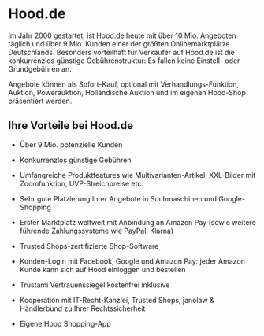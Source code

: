 
# Hood.de

<div class="container-toc"></div>

Im Jahr 2000 gestartet, ist Hood.de heute mit über 10 Mio. Angeboten täglich und über 9 Mio. Kunden einer der größten Onlinemarktplätze Deutschlands. Besonders vorteilhaft für Verkäufer auf Hood.de ist die konkurrenzlos günstige Gebührenstruktur: Es fallen keine Einstell- oder Grundgebühren an.
 
Angebote können als Sofort-Kauf, optional mit Verhandlungs-Funktion, Auktion, Powerauktion, Holländische Auktion und im eigenen Hood-Shop präsentiert werden.
 
 
## Ihre Vorteile bei Hood.de

- Über 9 Mio. potenzielle Kunden 

- Konkurrenzlos günstige Gebühren

- Umfangreiche Produktfeatures wie Multivarianten-Artikel, XXL-Bilder mit Zoomfunktion, UVP-Streichpreise etc.

- Sehr gute Platzierung Ihrer Angebote in Suchmaschinen und Google-Shopping

- Erster Marktplatz weltweit mit Anbindung an Amazon Pay (sowie weitere führende Zahlungssysteme wie PayPal, Klarna)

- Trusted Shops-zertifizierte Shop-Software

- Kunden-Login mit Facebook, Google und Amazon Pay: jeder Amazon Kunde kann sich auf Hood einloggen und bestellen

- Trustami Vertrauenssiegel kostenfrei inklusive

- Kooperation mit IT-Recht-Kanzlei, Trusted Shops, janolaw & Händlerbund zu Ihrer Rechtssicherheit

- Eigene Hood Shopping-App
